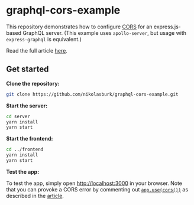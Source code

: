 # graphql-cors-example

This repository demonstrates how to configure [CORS](https://en.wikipedia.org/wiki/Cross-origin_resource_sharing) for an express.js-based GraphQL server. (This example uses `apollo-server`, but usage with `express-graphql` is equivalent.)

Read the full article [here](https://medium.com/@graphcool/cors-for-graphql-express-apollo-server-1ef999bfb38d).

## Get started

**Clone the repository:**

```sh
git clone https://github.com/nikolasburk/graphql-cors-example.git
```

**Start the server:**

```sh
cd server
yarn install
yarn start
```

**Start the frontend:**

```sh
cd ../frontend
yarn install
yarn start
```

**Test the app:**

To test the app, simply open [http://localhost:3000](http://localhost:3000) in your browser. Note that you can provoke a CORS error by commenting out [`app.use(cors())`](server/index.js#L23) as described in the [article](https://medium.com/@graphcool/cors-for-graphql-express-apollo-server-1ef999bfb38d).